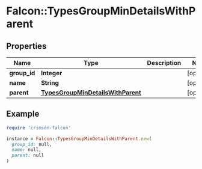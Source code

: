 # Falcon::TypesGroupMinDetailsWithParent

## Properties

| Name | Type | Description | Notes |
| ---- | ---- | ----------- | ----- |
| **group_id** | **Integer** |  | [optional] |
| **name** | **String** |  | [optional] |
| **parent** | [**TypesGroupMinDetailsWithParent**](TypesGroupMinDetailsWithParent.md) |  | [optional] |

## Example

```ruby
require 'crimson-falcon'

instance = Falcon::TypesGroupMinDetailsWithParent.new(
  group_id: null,
  name: null,
  parent: null
)
```

